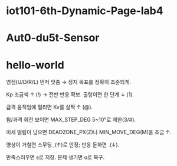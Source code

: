 ﻿# iot101-6th-Dynamic-Page-lab4
# Aut0-du5t-Sensor
# hello-world

영점(U/D/R/L) 먼저 맞춤 → 정지 목표를 정확히 조준되게.

Kp 조금씩 ↑ (!) → 전반 반응 확보. 출렁이면 한 단계 ↓ (1).

급격 움직임에 밀리면 Kv를 살짝 ↑ (@).

튐/과격 회전 보이면 MAX_STEP_DEG 5~10°로 제한(3/#).

미세 떨림이 남으면 DEADZONE_PX(Z)나 MIN_MOVE_DEG(M)을 조금 ↑.

영상이 거칠면 스무딩 ,(↑)로 안정; 반응 둔하면 .(↓).

만족스러우면 s로 저장. 문제 생기면 o로 복구.
